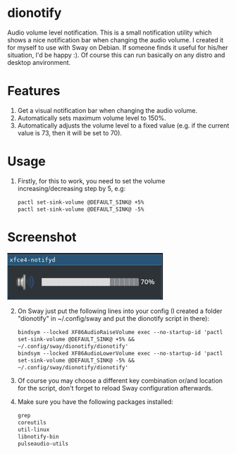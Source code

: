# dionotify
Audio volume level notification.
This is a small notification utility which shows a nice notification bar when changing the audio volume.
I created it for myself to use with Sway on Debian. If someone finds it useful for his/her situation, I'd be happy :).
Of course this can run basically on any distro and desktop anvironment.



# Features
   1. Get a visual notification bar when changing the audio volume.
   2. Automatically sets maximum volume level to 150%.
   3. Automatically adjusts the volume level to a fixed value (e.g. if the current value is 73, then it will be set to 70).



# Usage
   1. Firstly, for this to work, you need to set the volume increasing/decreasing step by 5, e.g:

          pactl set-sink-volume @DEFAULT_SINK@ +5%
          pactl set-sink-volume @DEFAULT_SINK@ -5%


# Screenshot

![Alt text](https://github.com/DiogenesVX/dionotify/blob/main/dionotify.png)

   
   2. On Sway just put the following lines into your config (I created a folder "dionotify" in ~/.config/sway and put the dionotify script in there):

          bindsym --locked XF86AudioRaiseVolume exec --no-startup-id 'pactl set-sink-volume @DEFAULT_SINK@ +5% && ~/.config/sway/dionotify/dionotify'
          bindsym --locked XF86AudioLowerVolume exec --no-startup-id 'pactl set-sink-volume @DEFAULT_SINK@ -5% && ~/.config/sway/dionotify/dionotify'

   3. Of course you may choose a different key combination or/and location for the script, don't forget to reload Sway configuration afterwards. 

   4. Make sure you have the following packages installed:

          grep
          coreutils
          util-linux
          libnotify-bin
          pulseaudio-utils
